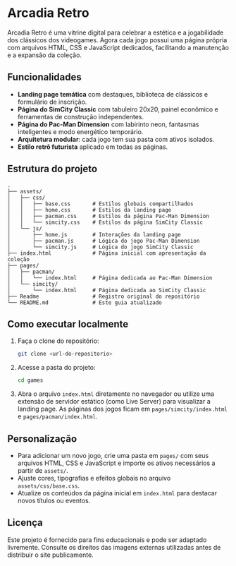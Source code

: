 # Arcadia Retro

Arcadia Retro é uma vitrine digital para celebrar a estética e a jogabilidade dos clássicos dos videogames. Agora cada jogo possui uma página própria com arquivos HTML, CSS e JavaScript dedicados, facilitando a manutenção e a expansão da coleção.

## Funcionalidades

- **Landing page temática** com destaques, biblioteca de clássicos e formulário de inscrição.
- **Página do SimCity Classic** com tabuleiro 20x20, painel econômico e ferramentas de construção independentes.
- **Página do Pac-Man Dimension** com labirinto neon, fantasmas inteligentes e modo energético temporário.
- **Arquitetura modular**: cada jogo tem sua pasta com ativos isolados.
- **Estilo retrô futurista** aplicado em todas as páginas.

## Estrutura do projeto

```
.
├── assets/
│   ├── css/
│   │   ├── base.css       # Estilos globais compartilhados
│   │   ├── home.css       # Estilos da landing page
│   │   ├── pacman.css     # Estilos da página Pac-Man Dimension
│   │   └── simcity.css    # Estilos da página SimCity Classic
│   └── js/
│       ├── home.js        # Interações da landing page
│       ├── pacman.js      # Lógica do jogo Pac-Man Dimension
│       └── simcity.js     # Lógica do jogo SimCity Classic
├── index.html             # Página inicial com apresentação da coleção
├── pages/
│   ├── pacman/
│   │   └── index.html     # Página dedicada ao Pac-Man Dimension
│   └── simcity/
│       └── index.html     # Página dedicada ao SimCity Classic
├── Readme                 # Registro original do repositório
└── README.md              # Este guia atualizado
```

## Como executar localmente

1. Faça o clone do repositório:

   ```bash
   git clone <url-do-repositorio>
   ```

2. Acesse a pasta do projeto:

   ```bash
   cd games
   ```

3. Abra o arquivo `index.html` diretamente no navegador ou utilize uma extensão de servidor estático (como Live Server) para visualizar a landing page. As páginas dos jogos ficam em `pages/simcity/index.html` e `pages/pacman/index.html`.

## Personalização

- Para adicionar um novo jogo, crie uma pasta em `pages/` com seus arquivos HTML, CSS e JavaScript e importe os ativos necessários a partir de `assets/`.
- Ajuste cores, tipografias e efeitos globais no arquivo `assets/css/base.css`.
- Atualize os conteúdos da página inicial em `index.html` para destacar novos títulos ou eventos.

## Licença

Este projeto é fornecido para fins educacionais e pode ser adaptado livremente. Consulte os direitos das imagens externas utilizadas antes de distribuir o site publicamente.
